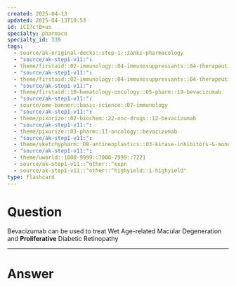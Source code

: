 ```yaml
---
created: 2025-04-13
updated: 2025-04-13T10:53
id: iCI?c!B>us
specialty: pharmaco
specialty_id: 339
tags:
  - source/ak-original-decks::step-1::zanki-pharmacology
  - "source/ak-step1-v11:": 
  - theme/firstaid::02-immunology::04-immunosuppressants::04-therapeutic-antibodies
  - "source/ak-step1-v11:": 
  - theme/firstaid::02-immunology::04-immunosuppressants::04-therapeutic-antibodies::bevacizumab
  - "source/ak-step1-v11:": 
  - theme/firstaid::10-hematology-oncology::05-pharm::19-bevacizumab
  - "source/ak-step1-v11:": 
  - source/ome-banner::basic-science::07-immunology
  - "source/ak-step1-v11:": 
  - theme/pixorize::02-biochem::22-onc-drugs::12-bevacizumab
  - "source/ak-step1-v11:": 
  - theme/pixorize::03-pharm::11-oncology::bevacizumab
  - "source/ak-step1-v11:": 
  - theme/sketchypharm::08-antineoplastics::03-kinase-inhibitors-&-monoclonal-antibodies::02-rituximab,-cetuximab,-bevacizumab,-alemtuzumab,-trastuzumab::zanki-extra
  - "source/ak-step1-v11:": 
  - theme/uworld::1000-9999::7000-7999::7221
  - source/ak-step1-v11::^other::^expn
  - source/ak-step1-v11::^other::^highyield::1-highyield"
type: flashcard
---
```


# Question
Bevacizumab can be used to treat Wet Age-related Macular Degeneration and **Proliferative** Diabetic Retinopathy

---

# Answer
